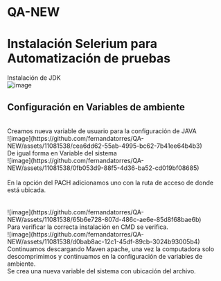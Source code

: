 # QA-NEW
# Instalación Selerium para Automatización de pruebas
Instalación de JDK 
<br />
![image](https://github.com/fernandatorres/QA-NEW/assets/11081538/a1a36aeb-79f2-4f75-b5ab-07be16a4fd51)
<br />
## Configuración en Variables de ambiente
<br />
Creamos nueva variable de usuario para la configuración de JAVA
<br />
![image](https://github.com/fernandatorres/QA-NEW/assets/11081538/cea6dd62-55ab-4995-bc62-7b41ee64b4b3)
<br />
De igual forma en Variable del sistema
<br />
![image](https://github.com/fernandatorres/QA-NEW/assets/11081538/0fb053d9-88f5-4d36-ba52-cd019bf08685)
<br <br /><br />
En la opción del PACH adicionamos uno con la ruta de acceso de donde está ubicada.
<br />
<br /><br />
![image](https://github.com/fernandatorres/QA-NEW/assets/11081538/65b6e728-807d-486c-ae6e-85d8f68bae6b)
<br />
Para verificar la correcta instalación en CMD se verifica.
<br />
![image](https://github.com/fernandatorres/QA-NEW/assets/11081538/d0bab8ac-12c1-45df-89cb-3024b93005b4)

<br />
Continuamos descargando Maven apache, una vez la computadora solo descomprimimos y continuamos en la configuración de variables de ambiente. 
<br />
Se crea una nueva variable del sistema con ubicación del archivo.
<br />
